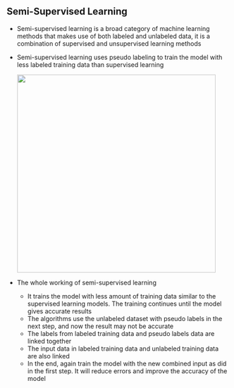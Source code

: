 ## Semi-Supervised Learning

- Semi-supervised learning is a broad category of machine learning methods that makes use of both labeled and unlabeled data, it is a combination of supervised and unsupervised learning methods
- Semi-supervised learning uses pseudo labeling to train the model with less labeled training data than supervised learning

  <img src="https://miro.medium.com/max/1472/1*mfKGXLGN0ixTEKk07BquSw.png" width="450">


- The whole working of semi-supervised learning
  - It trains the model with less amount of training data similar to the supervised learning models. The training continues until the model gives accurate results
  - The algorithms use the unlabeled dataset with pseudo labels in the next step, and now the result may not be accurate
  - The labels from labeled training data and pseudo labels data are linked together
  - The input data in labeled training data and unlabeled training data are also linked
  - In the end, again train the model with the new combined input as did in the first step. It will reduce errors and improve the accuracy of the model
  
  
  
